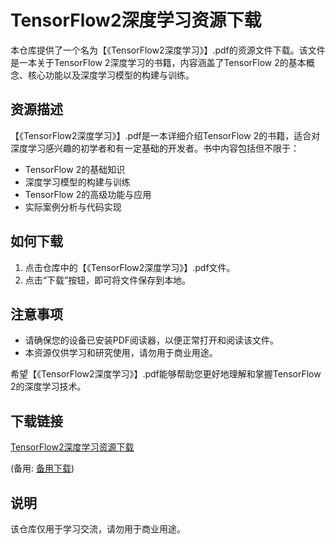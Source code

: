 # TensorFlow2深度学习资源下载

本仓库提供了一个名为【《TensorFlow2深度学习》】.pdf的资源文件下载。该文件是一本关于TensorFlow 2深度学习的书籍，内容涵盖了TensorFlow 2的基本概念、核心功能以及深度学习模型的构建与训练。

## 资源描述

【《TensorFlow2深度学习》】.pdf是一本详细介绍TensorFlow 2的书籍，适合对深度学习感兴趣的初学者和有一定基础的开发者。书中内容包括但不限于：

- TensorFlow 2的基础知识
- 深度学习模型的构建与训练
- TensorFlow 2的高级功能与应用
- 实际案例分析与代码实现

## 如何下载

1. 点击仓库中的【《TensorFlow2深度学习》】.pdf文件。
2. 点击“下载”按钮，即可将文件保存到本地。

## 注意事项

- 请确保您的设备已安装PDF阅读器，以便正常打开和阅读该文件。
- 本资源仅供学习和研究使用，请勿用于商业用途。

希望【《TensorFlow2深度学习》】.pdf能够帮助您更好地理解和掌握TensorFlow 2的深度学习技术。

## 下载链接
[TensorFlow2深度学习资源下载](https://pan.quark.cn/s/bd5492b5ba90) 

(备用: [备用下载](https://pan.baidu.com/s/12ORQOk-9Ih_E-jH42cihfQ?pwd=1234))

## 说明

该仓库仅用于学习交流，请勿用于商业用途。
